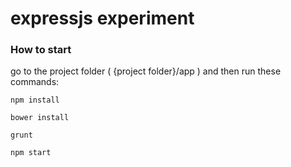 expressjs experiment
================================

### How to start

go to the project folder ( {project folder}/app ) and then run these commands:

    npm install

    bower install

    grunt

    npm start